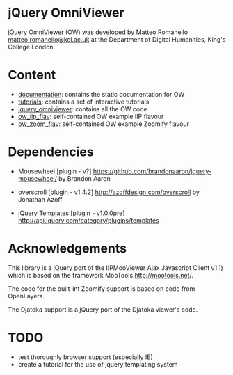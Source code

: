 jQuery OmniViewer
=================
jQuery OmniViewer (OW) was developed by Matteo Romanello <matteo.romanello@kcl.ac.uk> at the Department of Digital Humanities, King's College London

Content
=======

* [documentation](omniviewer/tree/master/documentation/): contains the static documentation for OW
* [tutorials](omniviewer/tree/master/tutorials/): contains a set of interactive tutorials
* [jquery_omniviewer](omniviewer/tree/master/jquery_omniviewer): contains all the OW code
* [ow_iip_flav](https://github.com/kcl-ddh/omniviewer/tree/master/ow_iip_flav): self-contained OW example IIP flavour
* [ow_zoom_flav](https://github.com/kcl-ddh/omniviewer/tree/master/ow_zoom_flav): self-contained OW example Zoomify flavour

Dependencies
============

* Mousewheel [plugin - v?] <https://github.com/brandonaaron/jquery-mousewheel/> by Brandon Aaron
	
* overscroll [plugin - v1.4.2] <http://azoffdesign.com/overscroll> by Jonathan Azoff

* jQuery Templates [plugin - v1.0.0pre] <http://api.jquery.com/category/plugins/templates>

Acknowledgements
================
This library is a jQuery port of the IIPMooViewer Ajax Javascript Client v1.1) which is based on the framework MooTools <http://mootools.net/>.

The code for the built-int Zoomify support is based on code from OpenLayers.

The Djatoka support is a jQuery port of the Djatoka viewer's code.

TODO
====

* test thoroughly browser support (especially IE)
* create a tutorial for the use of jquery templating system 